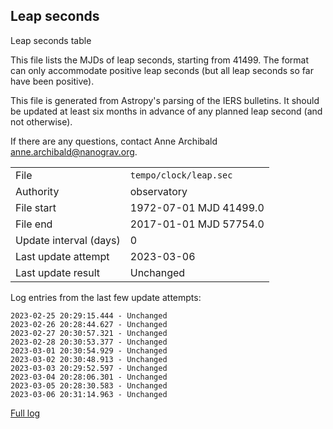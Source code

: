 
## Leap seconds

Leap seconds table

This file lists the MJDs of leap seconds, starting from 41499.
The format can only accommodate positive leap seconds (but all
leap seconds so far have been positive).

This file is generated from Astropy's parsing of the IERS
bulletins. It should be updated at least six months in advance
of any planned leap second (and not otherwise).

If there are any questions, contact Anne Archibald
<anne.archibald@nanograv.org>.

|     |     |
|:--- |:--- |
| File | `tempo/clock/leap.sec` |
| Authority | observatory |
| File start | 1972-07-01 MJD 41499.0 |
| File end | 2017-01-01 MJD 57754.0 |
| Update interval (days) | 0 |
| Last update attempt | 2023-03-06 |
| Last update result | Unchanged |

Log entries from the last few update attempts:
```
2023-02-25 20:29:15.444 - Unchanged
2023-02-26 20:28:44.627 - Unchanged
2023-02-27 20:30:57.321 - Unchanged
2023-02-28 20:30:53.377 - Unchanged
2023-03-01 20:30:54.929 - Unchanged
2023-03-02 20:30:48.913 - Unchanged
2023-03-03 20:29:52.597 - Unchanged
2023-03-04 20:28:06.301 - Unchanged
2023-03-05 20:28:30.583 - Unchanged
2023-03-06 20:31:14.963 - Unchanged
```
[Full log](https://raw.githubusercontent.com/ipta/pulsar-clock-corrections/main/log/tempo/clock/leap.sec.log)
